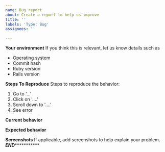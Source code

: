 ```yaml
---
name: Bug report
about: Create a report to help us improve
title: ''
labels: 'Type: Bug'
assignees: ''

---
```


**Your environment**
If you think this is relevant, let us know details such as 
- Operating system
- Commit hash
- Ruby version
- Rails version

**Steps To Reproduce**
Steps to reproduce the behavior:
1. Go to '...'
2. Click on '....'
3. Scroll down to '....'
4. See error

**Current behavior**

**Expected behavior**

**Screenshots**
If applicable, add screenshots to help explain your problem.
*************END************************
